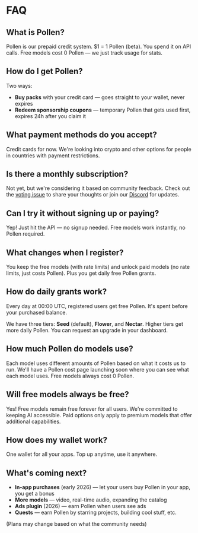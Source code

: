# FAQ

## What is Pollen?

Pollen is our prepaid credit system. $1 = 1 Pollen (beta). You spend it on API calls. Free models cost 0 Pollen — we just track usage for stats.

## How do I get Pollen?

Two ways:
- **Buy packs** with your credit card — goes straight to your wallet, never expires
- **Redeem sponsorship coupons** — temporary Pollen that gets used first, expires 24h after you claim it

## What payment methods do you accept?

Credit cards for now. We're looking into crypto and other options for people in countries with payment restrictions.

## Is there a monthly subscription?

Not yet, but we're considering it based on community feedback. Check out the [voting issue](https://github.com/pollinations/pollinations/issues/2202) to share your thoughts or join our [Discord](https://discord.gg/pollinations) for updates.

## Can I try it without signing up or paying?

Yep! Just hit the API — no signup needed. Free models work instantly, no Pollen required.

## What changes when I register?

You keep the free models (with rate limits) and unlock paid models (no rate limits, just costs Pollen). Plus you get daily free Pollen grants.

## How do daily grants work?

Every day at 00:00 UTC, registered users get free Pollen. It's spent before your purchased balance.

We have three tiers: **Seed** (default), **Flower**, and **Nectar**. Higher tiers get more daily Pollen. You can request an upgrade in your dashboard.

## How much Pollen do models use?

Each model uses different amounts of Pollen based on what it costs us to run. We'll have a Pollen cost page launching soon where you can see what each model uses. Free models always cost 0 Pollen.

## Will free models always be free?

Yes! Free models remain free forever for all users. We're committed to keeping AI accessible. Paid options only apply to premium models that offer additional capabilities.

## How does my wallet work?

One wallet for all your apps. Top up anytime, use it anywhere.

## What's coming next?

- **In-app purchases** (early 2026) — let your users buy Pollen in your app, you get a bonus
- **More models** — video, real-time audio, expanding the catalog
- **Ads plugin** (2026) — earn Pollen when users see ads
- **Quests** — earn Pollen by starring projects, building cool stuff, etc.

(Plans may change based on what the community needs)
